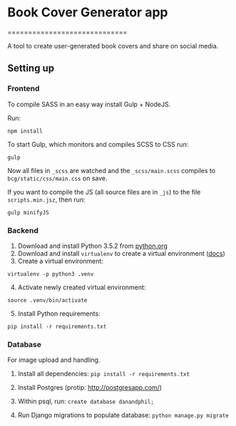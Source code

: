 # Book Cover Generator app
=============================

A tool to create user-generated book covers and share on social media.


## Setting up

### Frontend
To compile SASS in an easy way install Gulp + NodeJS.

Run:

```shell
npm install
```

To start Gulp, which monitors and compiles SCSS to CSS run:

```shell
gulp
```

Now all files in ```_scss``` are watched and the ```_scss/main.scss``` compiles to ```bcg/static/css/main.css``` on save.

If you want to compile the JS (all source files are in ```_js```) to the file ```scripts.min.jsz```, then run:

```shell
gulp minifyJS
```


### Backend

1. Download and install Python 3.5.2 from [python.org](https://www.python.org/downloads/)
2. Download and install `virtualenv` to create a virtual environment ([docs](https://virtualenv.pypa.io/en/stable/installation/))
3. Create a virtual environment:

```shell
virtualenv -p python3 .venv
```

4. Activate newly created virtual environment:

```shell
source .venv/bin/activate
```

5. Install Python requirements:

```shell
pip install -r requirements.txt
```


### Database
For image upload and handling.

1. Install all dependencies: ```pip install -r requirements.txt```

2. Install Postgres (protip: http://postgresapp.com/)

3. Within psql, run: ```create database danandphil;```

4. Run Django migrations to populate database: ```python manage.py migrate```
